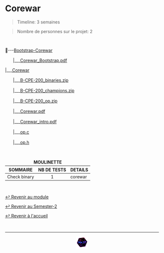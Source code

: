 # Corewar

> Timeline: 3 semaines

> Nombre de personnes sur le projet: 2

<br>

📂---[Bootstrap-Corewar](https://github.com/Studio-17/Epitech-Subjects/tree/main/Semester-2/B-CPE-200/Corewar/Bootstrap-Corewar)

ㅤㅤ|\_\_\_[Corewar_Bootstrap.pdf](https://github.com/Studio-17/Epitech-Subjects/blob/main/Semester-2/B-CPE-200/Corewar/Bootstrap-Corewar/Corewar_Bootstrap.pdf)

|\_\_\_[Corewar](https://github.com/Studio-17/Epitech-Subjects/tree/main/Semester-2/B-CPE-200/Corewar/Corewar)

ㅤㅤ|\_\_\_[B-CPE-200_binaries.zip](https://github.com/Studio-17/Epitech-Subjects/blob/main/Semester-2/B-CPE-200/Corewar/Corewar/B-CPE-200_binaries.zip)

ㅤㅤ|\_\_\_[B-CPE-200_champions.zip](https://github.com/Studio-17/Epitech-Subjects/blob/main/Semester-2/B-CPE-200/Corewar/Corewar/B-CPE-200_champions.zip)

ㅤㅤ|\_\_\_[B-CPE-200_op.zip](https://github.com/Studio-17/Epitech-Subjects/blob/main/Semester-2/B-CPE-200/Corewar/Corewar/B-CPE-200_op.zip)

ㅤㅤ|\_\_\_[Corewar.pdf](https://github.com/Studio-17/Epitech-Subjects/blob/main/Semester-2/B-CPE-200/Corewar/Corewar/Corewar.pdf)

ㅤㅤ|\_\_\_[Corewar_intro.pdf](https://github.com/Studio-17/Epitech-Subjects/blob/main/Semester-2/B-CPE-200/Corewar/Corewar/Corewar_intro.pdf)

ㅤㅤ|\_\_\_[op.c](https://github.com/Studio-17/Epitech-Subjects/blob/main/Semester-2/B-CPE-200/Corewar/Corewar/op.c)

ㅤㅤ|\_\_\_[op.h](https://github.com/Studio-17/Epitech-Subjects/blob/main/Semester-2/B-CPE-200/Corewar/Corewar/op.h)


<br>


<table align="center">
    <thead>
        <tr>
            <td colspan="3" align="center"><strong>MOULINETTE</strong></td>
        </tr>
        <tr>
            <th>SOMMAIRE</th>
            <th>NB DE TESTS</th>
            <th>DETAILS</th>
        </tr>
    </thead>
    <tbody>
        <tr>
            <td rowspan="1">Check binary</td>
            <td rowspan="1" style="text-align: center;">1</td>
            <td>corewar</td>
        </tr>
	</tbody>
</table>

<br>

[↩️ Revenir au module](https://github.com/Studio-17/Epitech-Subjects/blob/main/Semester-2/B-CPE-200)

[↩️ Revenir au Semester-2](https://github.com/Studio-17/Epitech-Subjects/blob/main/Semester-2)

[↩️ Revenir à l'accueil](https://github.com/Studio-17/Epitech-Subjects/)

<br>

---

<div align="center">

<a href="https://github.com/Studio-17" target="_blank"><img src="../../../assets/voc17.gif" width="40"></a>

</div>